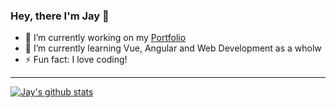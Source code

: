 ### Hey, there I'm Jay 👋






- 🔭 I’m currently working on my [Portfolio](https://awarejay.github.io)
- 🌱 I’m currently learning Vue, Angular and Web Development as a wholw
- ⚡ Fun fact: I love coding!
<hr>

[![Jay's github stats](https://github-readme-stats.vercel.app/api?username=awarejay&show_icons=true&theme=radical)](https://github.com/anuraghazra/github-readme-stats)

